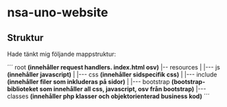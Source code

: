 # nsa-uno-website

## Struktur
Hade tänkt mig följande mappstruktur:

´´´
root  **(innehåller request handlers. index.html osv)**
|-- resources
|  |--- js          **(innehåller javascript)**
|  |--- css         **(innehåller sidspecifik css)**
|  |--- include     **(innehåller filer som inkluderas på sidor)**
|  |--- bootstrap   **(bootstrap-biblioteket som innehåller all css, javascript, osv från bootstrap)**
|--- classes  **(innehåller php klasser och objektorienterad business kod)**
´´´
